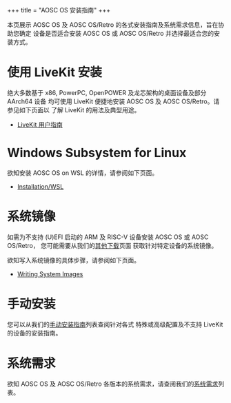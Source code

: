 +++
title = "AOSC OS 安装指南"
+++

本页展示 AOSC OS 及 AOSC OS/Retro 的各式安装指南及系统需求信息，旨在协助您确定
设备是否适合安装 AOSC OS 或 AOSC OS/Retro 并选择最适合您的安装方式。

使用 LiveKit 安装
=================

绝大多数基于 x86, PowerPC, OpenPOWER 及龙芯架构的桌面设备及部分 AArch64 设备
均可使用 LiveKit 便捷地安装 AOSC OS 及 AOSC OS/Retro。请参见如下页面以
了解 LiveKit 的用法及典型用途。

- [LiveKit 用户指南](@/aosc-os/installation/livekit.md)

Windows Subsystem for Linux
===========================

欲知安装 AOSC OS on WSL 的详情，请参阅如下页面。

- [Installation/WSL](@/aosc-os/installation/wsl.md)

系统镜像
========

如需为不支持 (U)EFI 启动的 ARM 及 RISC-V 设备安装 AOSC OS 或 AOSC OS/Retro，
您可能需要从我们的[其他下载](https://aosc.io/zh-cn/downloads/alternative/)页面
获取针对特定设备的系统镜像。

欲知写入系统镜像的具体步骤，请参阅如下页面。

- [Writing System Images](@/aosc-os/installation/rawimgs.md)

手动安装
========

您可以从我们的[手动安装指南](/aosc-os/installation/manual/)列表查阅针对各式
特殊或高级配置及不支持 LiveKit 的设备的安装指南。

系统需求
========

欲知 AOSC OS 及 AOSC OS/Retro 各版本的系统需求，请查阅我们的[系统需求](/aosc-os/installation/sysreq/)列表。
